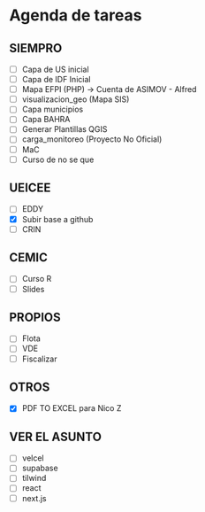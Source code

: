 # Agenda de tareas

## SIEMPRO
- [ ] Capa de US inicial
- [ ] Capa de IDF Inicial
- [ ] Mapa EFPI (PHP) -> Cuenta de ASIMOV - Alfred
- [ ] visualizacion_geo (Mapa SIS)
- [ ] Capa municipios
- [ ] Capa BAHRA
- [ ] Generar Plantillas QGIS
- [ ] carga_monitoreo (Proyecto No Oficial)
- [ ] MaC
- [ ] Curso de no se que 

## UEICEE
- [ ] EDDY
- [x] Subir base a github
- [ ] CRIN

## CEMIC
- [ ] Curso R
- [ ] Slides

## PROPIOS
- [ ] Flota
- [ ] VDE
- [ ] Fiscalizar

## OTROS
- [x] PDF TO EXCEL para Nico Z

## VER EL ASUNTO
- [ ] velcel
- [ ] supabase
- [ ] tilwind
- [ ] react
- [ ] next.js
